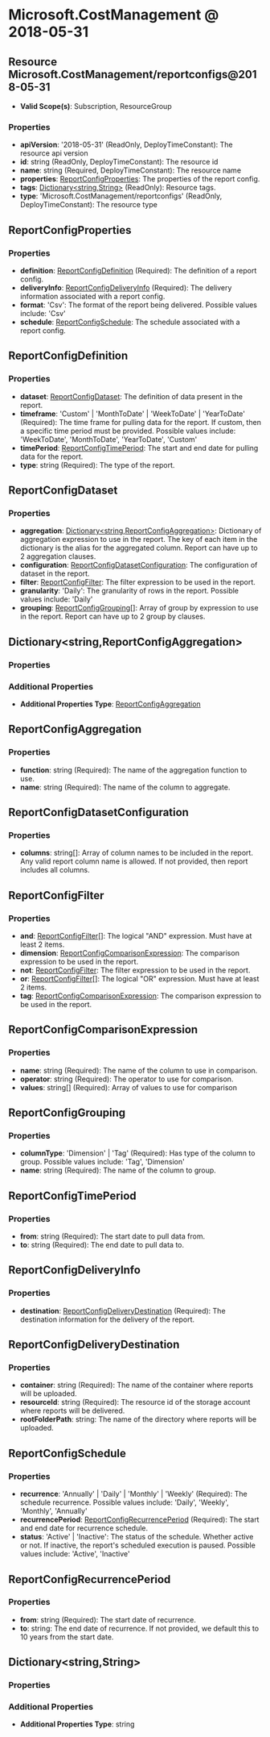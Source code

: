 # Microsoft.CostManagement @ 2018-05-31

## Resource Microsoft.CostManagement/reportconfigs@2018-05-31
* **Valid Scope(s)**: Subscription, ResourceGroup
### Properties
* **apiVersion**: '2018-05-31' (ReadOnly, DeployTimeConstant): The resource api version
* **id**: string (ReadOnly, DeployTimeConstant): The resource id
* **name**: string (Required, DeployTimeConstant): The resource name
* **properties**: [ReportConfigProperties](#reportconfigproperties): The properties of the report config.
* **tags**: [Dictionary<string,String>](#dictionarystringstring) (ReadOnly): Resource tags.
* **type**: 'Microsoft.CostManagement/reportconfigs' (ReadOnly, DeployTimeConstant): The resource type

## ReportConfigProperties
### Properties
* **definition**: [ReportConfigDefinition](#reportconfigdefinition) (Required): The definition of a report config.
* **deliveryInfo**: [ReportConfigDeliveryInfo](#reportconfigdeliveryinfo) (Required): The delivery information associated with a report config.
* **format**: 'Csv': The format of the report being delivered. Possible values include: 'Csv'
* **schedule**: [ReportConfigSchedule](#reportconfigschedule): The schedule associated with a report config.

## ReportConfigDefinition
### Properties
* **dataset**: [ReportConfigDataset](#reportconfigdataset): The definition of data present in the report.
* **timeframe**: 'Custom' | 'MonthToDate' | 'WeekToDate' | 'YearToDate' (Required): The time frame for pulling data for the report. If custom, then a specific time period must be provided. Possible values include: 'WeekToDate', 'MonthToDate', 'YearToDate', 'Custom'
* **timePeriod**: [ReportConfigTimePeriod](#reportconfigtimeperiod): The start and end date for pulling data for the report.
* **type**: string (Required): The type of the report.

## ReportConfigDataset
### Properties
* **aggregation**: [Dictionary<string,ReportConfigAggregation>](#dictionarystringreportconfigaggregation): Dictionary of aggregation expression to use in the report. The key of each item in the dictionary is the alias for the aggregated column. Report can have up to 2 aggregation clauses.
* **configuration**: [ReportConfigDatasetConfiguration](#reportconfigdatasetconfiguration): The configuration of dataset in the report.
* **filter**: [ReportConfigFilter](#reportconfigfilter): The filter expression to be used in the report.
* **granularity**: 'Daily': The granularity of rows in the report. Possible values include: 'Daily'
* **grouping**: [ReportConfigGrouping](#reportconfiggrouping)[]: Array of group by expression to use in the report. Report can have up to 2 group by clauses.

## Dictionary<string,ReportConfigAggregation>
### Properties
### Additional Properties
* **Additional Properties Type**: [ReportConfigAggregation](#reportconfigaggregation)

## ReportConfigAggregation
### Properties
* **function**: string (Required): The name of the aggregation function to use.
* **name**: string (Required): The name of the column to aggregate.

## ReportConfigDatasetConfiguration
### Properties
* **columns**: string[]: Array of column names to be included in the report. Any valid report column name is allowed. If not provided, then report includes all columns.

## ReportConfigFilter
### Properties
* **and**: [ReportConfigFilter](#reportconfigfilter)[]: The logical "AND" expression. Must have at least 2 items.
* **dimension**: [ReportConfigComparisonExpression](#reportconfigcomparisonexpression): The comparison expression to be used in the report.
* **not**: [ReportConfigFilter](#reportconfigfilter): The filter expression to be used in the report.
* **or**: [ReportConfigFilter](#reportconfigfilter)[]: The logical "OR" expression. Must have at least 2 items.
* **tag**: [ReportConfigComparisonExpression](#reportconfigcomparisonexpression): The comparison expression to be used in the report.

## ReportConfigComparisonExpression
### Properties
* **name**: string (Required): The name of the column to use in comparison.
* **operator**: string (Required): The operator to use for comparison.
* **values**: string[] (Required): Array of values to use for comparison

## ReportConfigGrouping
### Properties
* **columnType**: 'Dimension' | 'Tag' (Required): Has type of the column to group. Possible values include: 'Tag', 'Dimension'
* **name**: string (Required): The name of the column to group.

## ReportConfigTimePeriod
### Properties
* **from**: string (Required): The start date to pull data from.
* **to**: string (Required): The end date to pull data to.

## ReportConfigDeliveryInfo
### Properties
* **destination**: [ReportConfigDeliveryDestination](#reportconfigdeliverydestination) (Required): The destination information for the delivery of the report.

## ReportConfigDeliveryDestination
### Properties
* **container**: string (Required): The name of the container where reports will be uploaded.
* **resourceId**: string (Required): The resource id of the storage account where reports will be delivered.
* **rootFolderPath**: string: The name of the directory where reports will be uploaded.

## ReportConfigSchedule
### Properties
* **recurrence**: 'Annually' | 'Daily' | 'Monthly' | 'Weekly' (Required): The schedule recurrence. Possible values include: 'Daily', 'Weekly', 'Monthly', 'Annually'
* **recurrencePeriod**: [ReportConfigRecurrencePeriod](#reportconfigrecurrenceperiod) (Required): The start and end date for recurrence schedule.
* **status**: 'Active' | 'Inactive': The status of the schedule. Whether active or not. If inactive, the report's scheduled execution is paused. Possible values include: 'Active', 'Inactive'

## ReportConfigRecurrencePeriod
### Properties
* **from**: string (Required): The start date of recurrence.
* **to**: string: The end date of recurrence. If not provided, we default this to 10 years from the start date.

## Dictionary<string,String>
### Properties
### Additional Properties
* **Additional Properties Type**: string

